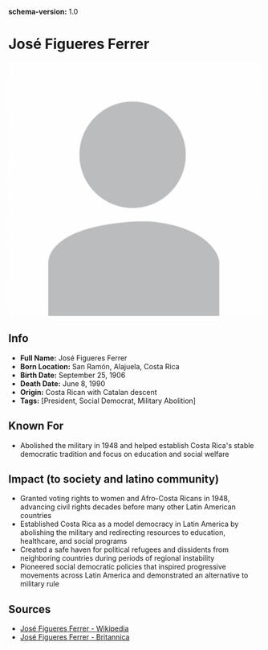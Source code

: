**schema-version:** 1.0
# José Figueres Ferrer

![image description](images/person-image-template.png)

## Info
- **Full Name:** José Figueres Ferrer
- **Born Location:** San Ramón, Alajuela, Costa Rica
- **Birth Date:** September 25, 1906
- **Death Date:** June 8, 1990
- **Origin:** Costa Rican with Catalan descent  
- **Tags:** [President, Social Democrat, Military Abolition]

## Known For
- Abolished the military in 1948 and helped establish Costa Rica's stable democratic tradition and focus on education and social welfare

## Impact (to society and latino community)
- Granted voting rights to women and Afro-Costa Ricans in 1948, advancing civil rights decades before many other Latin American countries
- Established Costa Rica as a model democracy in Latin America by abolishing the military and redirecting resources to education, healthcare, and social programs
- Created a safe haven for political refugees and dissidents from neighboring countries during periods of regional instability
- Pioneered social democratic policies that inspired progressive movements across Latin America and demonstrated an alternative to military rule

## Sources
- [José Figueres Ferrer - Wikipedia](https://en.wikipedia.org/wiki/José_Figueres_Ferrer)
- [José Figueres Ferrer - Britannica](https://www.britannica.com/biography/Jose-Figueres-Ferrer)